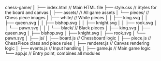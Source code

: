 chess-game/
│
├── index.html        // Main HTML file
├── style.css         // Styles for the board and canvas
│
├── assets/           // All game assets
│   └── pieces/       // Chess piece images
│       ├── white/    // White pieces
│       │   ├── king.svg
│       │   ├── queen.svg
│       │   ├── bishop.svg
│       │   ├── knight.svg
│       │   ├── rook.svg
│       │   └── pawn.svg
│       │
│       └── black/    // Black pieces
│           ├── king.svg
│           ├── queen.svg
│           ├── bishop.svg
│           ├── knight.svg
│           ├── rook.svg
│           └── pawn.svg
│
├── js/
│   ├── board.js      // Chessboard logic
│   ├── piece.js      // ChessPiece class and piece rules
│   ├── renderer.js   // Canvas rendering logic
│   ├── events.js     // Input handling
│   ├── game.js       // Main game logic
└── app.js            // Entry point, combines all modules 